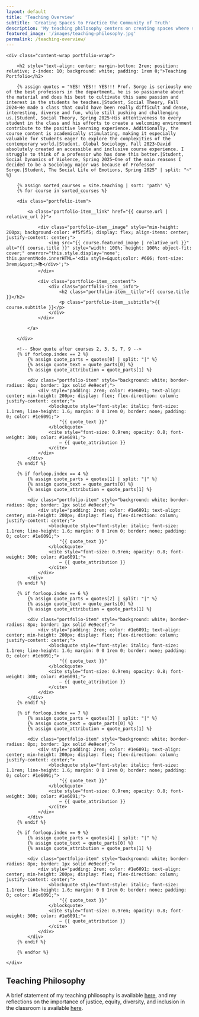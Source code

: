 ```yaml
---
layout: default
title: 'Teaching Overview'
subtitle: 'Creating Spaces to Practice the Community of Truth'
description: 'My teaching philosophy centers on creating spaces where students practice critical thinking, dialogue across difference, and connection between research and real-world challenges.'
featured_image: '/images/teaching-philosophy.jpg'
permalink: /teaching-overview/
---
```


<section class="portfolio">

	<div class="content-wrap portfolio-wrap">

		<h2 style="text-align: center; margin-bottom: 2rem; position: relative; z-index: 10; background: white; padding: 1rem 0;">Teaching Portfolio</h2>

		{% assign quotes = "YES! YES!! YES!!! Prof. Sorge is seriously one of the best professors in the department… he is so passionate about the material and does his best to cultivate this same passion and interest in the students he teaches.|Student, Social Theory, Fall 2024~He made a class that could have been really difficult and dense, interesting, diverse and fun, while still pushing and challenging us.|Student, Social Theory, Spring 2025~His attentiveness to every student in the class and his efforts to create a welcoming environment contribute to the positive learning experience. Additionally, the course content is academically stimulating, making it especially valuable for students eager to explore the complexities of the contemporary world.|Student, Global Sociology, Fall 2023~David absolutely created an accessible and inclusive course experience. I struggle to think of a professor who has done this better.|Student, Social Dynamics of Violence, Spring 2025~One of the main reasons I decided to be a Sociology major was because of Professor Sorge.|Student, The Social Life of Emotions, Spring 2025" | split: "~" %}

		{% assign sorted_courses = site.teaching | sort: 'path' %}
		{% for course in sorted_courses %}

		<div class="portfolio-item">

			<a class="portfolio-item__link" href="{{ course.url | relative_url }}">

				<div class="portfolio-item__image" style="min-height: 200px; background-color: #f5f5f5; display: flex; align-items: center; justify-content: center;">
					<img src="{{ course.featured_image | relative_url }}" alt="{{ course.title }}" style="width: 100%; height: 100%; object-fit: cover;" onerror="this.style.display='none'; this.parentNode.innerHTML='<div style=&quot;color: #666; font-size: 3rem;&quot;>📚</div>';">
				</div>

				<div class="portfolio-item__content">
					<div class="portfolio-item__info">
						<h2 class="portfolio-item__title">{{ course.title }}</h2>
						<p class="portfolio-item__subtitle">{{ course.subtitle }}</p>
					</div>
				</div>

			</a>

		</div>

		<!-- Show quote after courses 2, 3, 5, 7, 9 -->
		{% if forloop.index == 2 %}
			{% assign quote_parts = quotes[0] | split: "|" %}
			{% assign quote_text = quote_parts[0] %}
			{% assign quote_attribution = quote_parts[1] %}

			<div class="portfolio-item" style="background: white; border-radius: 8px; border: 1px solid #e9ecef;">
				<div style="padding: 2rem; color: #1e6091; text-align: center; min-height: 200px; display: flex; flex-direction: column; justify-content: center;">
					<blockquote style="font-style: italic; font-size: 1.1rem; line-height: 1.6; margin: 0 0 1rem 0; border: none; padding: 0; color: #1e6091;">
						"{{ quote_text }}"
					</blockquote>
					<cite style="font-size: 0.9rem; opacity: 0.8; font-weight: 300; color: #1e6091;">
						— {{ quote_attribution }}
					</cite>
				</div>
			</div>
		{% endif %}

		{% if forloop.index == 4 %}
			{% assign quote_parts = quotes[1] | split: "|" %}
			{% assign quote_text = quote_parts[0] %}
			{% assign quote_attribution = quote_parts[1] %}

			<div class="portfolio-item" style="background: white; border-radius: 8px; border: 1px solid #e9ecef;">
				<div style="padding: 2rem; color: #1e6091; text-align: center; min-height: 200px; display: flex; flex-direction: column; justify-content: center;">
					<blockquote style="font-style: italic; font-size: 1.1rem; line-height: 1.6; margin: 0 0 1rem 0; border: none; padding: 0; color: #1e6091;">
						"{{ quote_text }}"
					</blockquote>
					<cite style="font-size: 0.9rem; opacity: 0.8; font-weight: 300; color: #1e6091;">
						— {{ quote_attribution }}
					</cite>
				</div>
			</div>
		{% endif %}

		{% if forloop.index == 6 %}
			{% assign quote_parts = quotes[2] | split: "|" %}
			{% assign quote_text = quote_parts[0] %}
			{% assign quote_attribution = quote_parts[1] %}

			<div class="portfolio-item" style="background: white; border-radius: 8px; border: 1px solid #e9ecef;">
				<div style="padding: 2rem; color: #1e6091; text-align: center; min-height: 200px; display: flex; flex-direction: column; justify-content: center;">
					<blockquote style="font-style: italic; font-size: 1.1rem; line-height: 1.6; margin: 0 0 1rem 0; border: none; padding: 0; color: #1e6091;">
						"{{ quote_text }}"
					</blockquote>
					<cite style="font-size: 0.9rem; opacity: 0.8; font-weight: 300; color: #1e6091;">
						— {{ quote_attribution }}
					</cite>
				</div>
			</div>
		{% endif %}

		{% if forloop.index == 7 %}
			{% assign quote_parts = quotes[3] | split: "|" %}
			{% assign quote_text = quote_parts[0] %}
			{% assign quote_attribution = quote_parts[1] %}

			<div class="portfolio-item" style="background: white; border-radius: 8px; border: 1px solid #e9ecef;">
				<div style="padding: 2rem; color: #1e6091; text-align: center; min-height: 200px; display: flex; flex-direction: column; justify-content: center;">
					<blockquote style="font-style: italic; font-size: 1.1rem; line-height: 1.6; margin: 0 0 1rem 0; border: none; padding: 0; color: #1e6091;">
						"{{ quote_text }}"
					</blockquote>
					<cite style="font-size: 0.9rem; opacity: 0.8; font-weight: 300; color: #1e6091;">
						— {{ quote_attribution }}
					</cite>
				</div>
			</div>
		{% endif %}

		{% if forloop.index == 9 %}
			{% assign quote_parts = quotes[4] | split: "|" %}
			{% assign quote_text = quote_parts[0] %}
			{% assign quote_attribution = quote_parts[1] %}

			<div class="portfolio-item" style="background: white; border-radius: 8px; border: 1px solid #e9ecef;">
				<div style="padding: 2rem; color: #1e6091; text-align: center; min-height: 200px; display: flex; flex-direction: column; justify-content: center;">
					<blockquote style="font-style: italic; font-size: 1.1rem; line-height: 1.6; margin: 0 0 1rem 0; border: none; padding: 0; color: #1e6091;">
						"{{ quote_text }}"
					</blockquote>
					<cite style="font-size: 0.9rem; opacity: 0.8; font-weight: 300; color: #1e6091;">
						— {{ quote_attribution }}
					</cite>
				</div>
			</div>
		{% endif %}

		{% endfor %}

	</div>

</section>

<section class="single">
<div class="wrap" markdown="1">


## Teaching Philosophy

A brief statement of my teaching philosophy is available [here](docs/Sorge_Teaching_Statement.pdf), and my reflections on the importance of justice, equity, diversity, and inclusion in the classroom is available [here](docs/Sorge_JEDI_Statement.pdf).


</div>
</section>